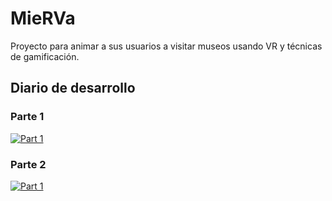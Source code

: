 # MieRVa

Proyecto para animar a sus usuarios a visitar museos usando VR y técnicas de gamificación.

## Diario de desarrollo

### Parte 1

[![Part 1](https://img.youtube.com/vi/m7rvcdZuUMI/0.jpg)](https://www.youtube.com/watch?v=m7rvcdZuUMI)

### Parte 2

[![Part 1](https://img.youtube.com/vi/kfEnxP5dHU4/0.jpg)](https://www.youtube.com/watch?v=kfEnxP5dHU4)
